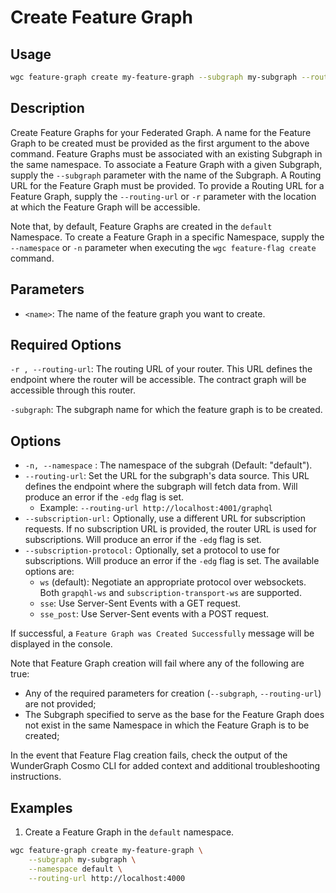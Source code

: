 # Create Feature Graph

## Usage

```bash
wgc feature-graph create my-feature-graph --subgraph my-subgraph --routing-url http://localhost:4000
```

## Description

Create Feature Graphs for your Federated Graph. A name for the Feature Graph to be created must be provided as the first argument to the above command. Feature Graphs must be associated with an existing Subgraph in the same namespace. To associate a Feature Graph with a given Subgraph, supply the `--subgraph` parameter with the name of the Subgraph. A Routing URL for the Feature Graph must be provided. To provide a Routing URL for a Feature Graph, supply the `--routing-url` or `-r` parameter with the location at which the Feature Graph will be accessible.

Note that, by default, Feature Graphs are created in the `default` Namespace. To create a Feature Graph in a specific Namespace, supply the `--namespace` or `-n` parameter when executing the `wgc feature-flag create` command.

## Parameters

* `<name>`: The name of the feature graph you want to create.

## Required Options

`-r , --routing-url`: The routing URL of your router. This URL defines the endpoint where the router will be accessible. The contract graph will be accessible through this router.

`-subgraph`: The subgraph name for which the feature graph is to be created.

## Options

* `-n, --namespace` : The namespace of the subgrah (Default: "default").
* `--routing-url`: Set the URL for the subgraph's data source. This URL defines the endpoint where the subgraph will fetch data from. Will produce an error if the `-edg` flag is set.&#x20;
  * Example: `--routing-url http://localhost:4001/graphql`
* `--subscription-url:` Optionally, use a different URL for subscription requests. If no subscription URL is provided, the router URL is used for subscriptions. Will produce an error if the `-edg` flag is set.&#x20;
* `--subscription-protocol:` Optionally, set a protocol to use for subscriptions. Will produce an error if the `-edg` flag is set. The available options are:
  * `ws` (default): Negotiate an appropriate protocol over websockets. Both `grapqhl-ws` and `subscription-transport-ws` are supported.
  * `sse`: Use Server-Sent Events with a GET request.
  * `sse_post`: Use Server-Sent events with a POST request.

If successful, a `Feature Graph was Created Successfully` message will be displayed in the console.

Note that Feature Graph creation will fail where any of the following are true:

* Any of the required parameters for creation (`--subgraph`, `--routing-url`) are not provided;
* The Subgraph specified to serve as the base for the Feature Graph does not exist in the same Namespace in which the Feature Graph is to be created;

In the event that Feature Flag creation fails, check the output of the WunderGraph Cosmo CLI for added context and additional troubleshooting instructions.

## Examples

1. Create a Feature Graph in the `default` namespace.

```bash
wgc feature-graph create my-feature-graph \
	--subgraph my-subgraph \
	--namespace default \
	--routing-url http://localhost:4000
```
